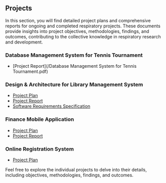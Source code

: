 ## Projects

In this section, you will find detailed project plans and comprehensive reports for ongoing and completed respiratory projects. These documents provide insights into project objectives, methodologies, findings, and outcomes, contributing to the collective knowledge in respiratory research and development.

### Database Management System for Tennis Tournament

- [Project Report](/Database Management System for Tennis Tournament.pdf)

### Design & Architecture for Library Management System

- [Project Plan](/projects/library_management_design/plan.md)
- [Project Report](/projects/library_management_design/report.pdf)
- [Software Requirements Specification](/projects/library_management_design/specification.pdf)

### Finance Mobile Application

- [Project Plan](/projects/finance_mobile_app/plan.md)
- [Project Report](/projects/finance_mobile_app/report.pdf)

### Online Registration System

- [Project Plan](/projects/online_registration_system/plan.md)

Feel free to explore the individual projects to delve into their details, including objectives, methodologies, findings, and outcomes.

